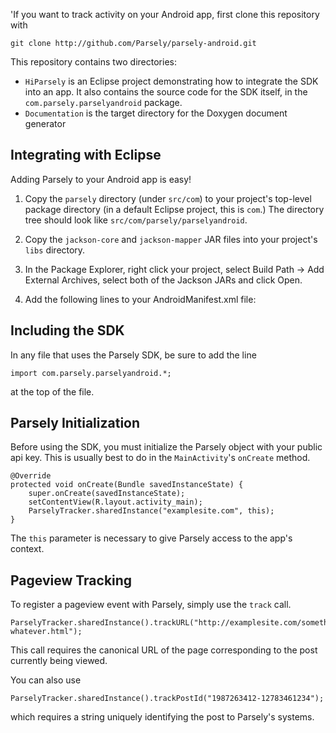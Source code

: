 'If you want to track activity on your Android app, first clone this repository with

    git clone http://github.com/Parsely/parsely-android.git

This repository contains two directories:

* `HiParsely` is an Eclipse project demonstrating how to integrate the SDK into an app. It also contains the source code for the SDK itself, in the `com.parsely.parselyandroid` package.
* `Documentation` is the target directory for the Doxygen document generator


Integrating with Eclipse
------------------------

Adding Parsely to your Android app is easy!

1. Copy the `parsely` directory (under `src/com`) to your project's top-level
   package directory (in a default Eclipse project, this is `com`.) The
   directory tree should look like `src/com/parsely/parselyandroid`.
2. Copy the `jackson-core` and `jackson-mapper` JAR files into your project's
   `libs` directory.
3. In the Package Explorer, right click your project, select Build Path -> Add
   External Archives, select both of the Jackson JARs and click Open.
4. Add the following lines to your AndroidManifest.xml file:

    <uses-permission android:name="android.permission.INTERNET"/>
    <uses-permission android:name="android.permission.WRITE_EXTERNAL_STORAGE" />
    <uses-permission android:name="android.permission.ACCESS_NETWORK_STATE" />

Including the SDK
-----------------

In any file that uses the Parsely SDK, be sure to add the line

    import com.parsely.parselyandroid.*;

at the top of the file.

Parsely Initialization
----------------------

Before using the SDK, you must initialize the Parsely object with your public
api key. This is usually best to do in the `MainActivity`'s `onCreate` method.

    @Override
    protected void onCreate(Bundle savedInstanceState) {
        super.onCreate(savedInstanceState);
        setContentView(R.layout.activity_main);
        ParselyTracker.sharedInstance("examplesite.com", this);
    }

The `this` parameter is necessary to give Parsely access to the app's context.

Pageview Tracking
-----------------

To register a pageview event with Parsely, simply use the `track` call.

    ParselyTracker.sharedInstance().trackURL("http://examplesite.com/something-whatever.html");

This call requires the canonical URL of the page corresponding to the post currently being viewed.

You can also use

    ParselyTracker.sharedInstance().trackPostId("1987263412-12783461234");

which requires a string uniquely identifying the post to Parsely's systems.
